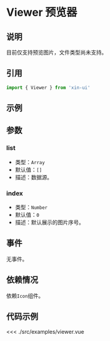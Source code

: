 # Viewer 预览器

## 说明

目前仅支持预览图片，文件类型尚未支持。

## 引用
```js
import { Viewer } from 'xin-ui'
```

## 示例
<div>
  <example-viewer/>
</div>

## 参数

### list

* 类型：`Array`
* 默认值：`[]`
* 描述：数据源。

### index

* 类型：`Number`
* 默认值：`0`
* 描述：默认展示的图片序号。

## 事件

无事件。

## 依赖情况

依赖`Icon`组件。

## 代码示例
<<< ./src/examples/viewer.vue






